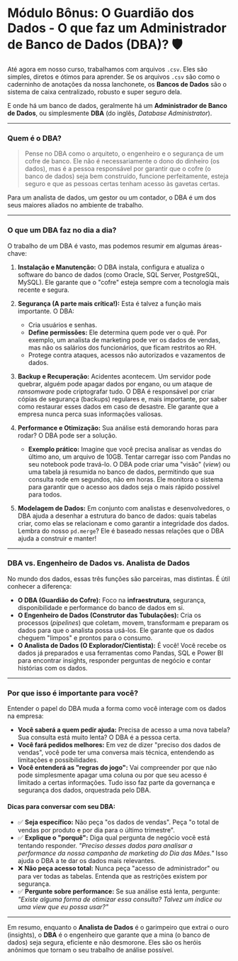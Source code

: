 # Módulo Bônus: O Guardião dos Dados - O que faz um Administrador de Banco de Dados (DBA)? 🛡️

Até agora em nosso curso, trabalhamos com arquivos `.csv`. Eles são simples, diretos e ótimos para aprender. Se os arquivos `.csv` são como o caderninho de anotações da nossa lanchonete, os **Bancos de Dados** são o sistema de caixa centralizado, robusto e super seguro dela.

E onde há um banco de dados, geralmente há um **Administrador de Banco de Dados**, ou simplesmente **DBA** (do inglês, *Database Administrator*).

---

### Quem é o DBA?

> Pense no DBA como o arquiteto, o engenheiro e o segurança de um cofre de banco. Ele não é necessariamente o dono do dinheiro (os dados), mas é a pessoa responsável por garantir que o cofre (o banco de dados) seja bem construído, funcione perfeitamente, esteja seguro e que as pessoas certas tenham acesso às gavetas certas.

Para um analista de dados, um gestor ou um contador, o DBA é um dos seus maiores aliados no ambiente de trabalho.

---

### O que um DBA faz no dia a dia?

O trabalho de um DBA é vasto, mas podemos resumir em algumas áreas-chave:

1.  **Instalação e Manutenção:** O DBA instala, configura e atualiza o software do banco de dados (como Oracle, SQL Server, PostgreSQL, MySQL). Ele garante que o "cofre" esteja sempre com a tecnologia mais recente e segura.

2.  **Segurança (A parte mais crítica!):** Esta é talvez a função mais importante. O DBA:
    *   Cria usuários e senhas.
    *   **Define permissões:** Ele determina quem pode ver o quê. Por exemplo, um analista de marketing pode ver os dados de vendas, mas não os salários dos funcionários, que ficam restritos ao RH.
    *   Protege contra ataques, acessos não autorizados e vazamentos de dados.

3.  **Backup e Recuperação:** Acidentes acontecem. Um servidor pode quebrar, alguém pode apagar dados por engano, ou um ataque de *ransomware* pode criptografar tudo. O DBA é responsável por criar cópias de segurança (backups) regulares e, mais importante, por saber como restaurar esses dados em caso de desastre. Ele garante que a empresa nunca perca suas informações valiosas.

4.  **Performance e Otimização:** Sua análise está demorando horas para rodar? O DBA pode ser a solução.
    *   **Exemplo prático:** Imagine que você precisa analisar as vendas do último ano, um arquivo de 10GB. Tentar carregar isso com Pandas no seu notebook pode travá-lo. O DBA pode criar uma "visão" (*view*) ou uma tabela já resumida no banco de dados, permitindo que sua consulta rode em segundos, não em horas. Ele monitora o sistema para garantir que o acesso aos dados seja o mais rápido possível para todos.

5.  **Modelagem de Dados:** Em conjunto com analistas e desenvolvedores, o DBA ajuda a desenhar a estrutura do banco de dados: quais tabelas criar, como elas se relacionam e como garantir a integridade dos dados. Lembra do nosso `pd.merge`? Ele é baseado nessas relações que o DBA ajuda a construir e manter!

---

### DBA vs. Engenheiro de Dados vs. Analista de Dados

No mundo dos dados, essas três funções são parceiras, mas distintas. É útil conhecer a diferença:

*   **O DBA (Guardião do Cofre):** Foco na **infraestrutura**, segurança, disponibilidade e performance do banco de dados em si.
*   **O Engenheiro de Dados (Construtor das Tubulações):** Cria os processos (*pipelines*) que coletam, movem, transformam e preparam os dados para que o analista possa usá-los. Ele garante que os dados cheguem "limpos" e prontos para o consumo.
*   **O Analista de Dados (O Explorador/Cientista):** É você! Você recebe os dados já preparados e usa ferramentas como Pandas, SQL e Power BI para encontrar insights, responder perguntas de negócio e contar histórias com os dados.

---

### Por que isso é importante para você?

Entender o papel do DBA muda a forma como você interage com os dados na empresa:

*   **Você saberá a quem pedir ajuda:** Precisa de acesso a uma nova tabela? Sua consulta está muito lenta? O DBA é a pessoa certa.
*   **Você fará pedidos melhores:** Em vez de dizer "preciso dos dados de vendas", você pode ter uma conversa mais técnica, entendendo as limitações e possibilidades.
*   **Você entenderá as "regras do jogo":** Vai compreender por que não pode simplesmente apagar uma coluna ou por que seu acesso é limitado a certas informações. Tudo isso faz parte da governança e segurança dos dados, orquestrada pelo DBA.

#### Dicas para conversar com seu DBA:

*   ✅ **Seja específico:** Não peça "os dados de vendas". Peça "o total de vendas por produto e por dia para o último trimestre".
*   ✅ **Explique o "porquê":** Diga qual pergunta de negócio você está tentando responder. *"Preciso desses dados para analisar a performance da nossa campanha de marketing do Dia das Mães."* Isso ajuda o DBA a te dar os dados mais relevantes.
*   ❌ **Não peça acesso total:** Nunca peça "acesso de administrador" ou para ver todas as tabelas. Entenda que as restrições existem por segurança.
*   ✅ **Pergunte sobre performance:** Se sua análise está lenta, pergunte: *"Existe alguma forma de otimizar essa consulta? Talvez um índice ou uma view que eu possa usar?"*

---

Em resumo, enquanto o **Analista de Dados** é o garimpeiro que extrai o ouro (insights), o **DBA** é o engenheiro que garante que a mina (o banco de dados) seja segura, eficiente e não desmorone. Eles são os heróis anônimos que tornam o seu trabalho de análise possível.